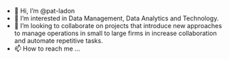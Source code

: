 - 👋 Hi, I’m @pat-ladon
- 👀 I’m interested in Data Management, Data Analytics and Technology.
- 💞️ I’m looking to collaborate on projects that introduce new approaches to manage operations in small to large firms in increase collaboration and automate repetitive tasks.
- 📫 How to reach me ...

<!---
pat-ladon/pat-ladon is a ✨ special ✨ repository because its `README.md` (this file) appears on your GitHub profile.
You can click the Preview link to take a look at your changes.
--->
